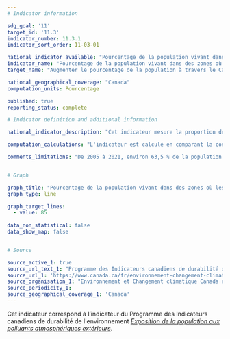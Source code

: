 ```yaml
---
# Indicator information

sdg_goal: '11'
target_id: '11.3'
indicator_number: 11.3.1
indicator_sort_order: 11-03-01

national_indicator_available: "Pourcentage de la population vivant dans des zones où les concentrations des polluants atmosphériques sont inférieures ou égales aux Normes canadiennes de qualité de l’air ambiant de 2020"
indicator_name: "Pourcentage de la population vivant dans des zones où les concentrations des polluants atmosphériques sont inférieures ou égales aux Normes canadiennes de qualité de l’air ambiant de 2020"
target_name: "Augmenter le pourcentage de la population à travers le Canada vivant dans des zones où les concentrations des polluants atmosphériques sont moins élevées ou égales aux normes, d’un pourcentage de 63 % en 2005 à 85 % en 2030"

national_geographical_coverage: "Canada"
computation_units: Pourcentage

published: true
reporting_status: complete

# Indicator definition and additional information

national_indicator_description: "Cet indicateur mesure la proportion de la population canadienne vivant dans des zones où les concentrations des polluants atmosphériques extérieurs étaient inférieures ou égales aux Normes canadiennes de qualité de l’air ambiant (NCQAA, les normes) pour 2020. Les normes sont des objectifs de qualité de l’air pour les concentrations de polluants dans l’air extérieur axées sur la santé et l’environnement. Elles visent à mieux protéger la santé humaine et l’environnement ainsi qu’à favoriser l’amélioration continue de la qualité de l’air partout au Canada. <em>Environnement et Changement climatique Canada (ECCC)</em>" 

computation_calculations: "L'indicateur est calculé en comparant la concentration moyenne des polluants pour chaque zone géographique avec les Normes canadiennes de qualité de l'air ambiant (NCQAA, les normes) de 2020 correspondantes. Les données relatives à la population totale de toutes les zones géographiques où les concentrations moyennes de tous les polluants sont inférieures ou égales aux normes correspondantes sont comparées à celles de la population nationale. <em>(ECCC)</em>"

comments_limitations: "De 2005 à 2021, environ 63,5 % de la population vivait dans des zones couvertes par des stations de surveillance de la qualité de l’air désignée qui répondent aux critères d’exhaustivité des données. L’indicateur se fonde sur l’hypothèse que le reste de la population vit dans des zones où les concentrations d’ozone, de particules fines, de dioxyde de soufre et de dioxyde d’azote dans l’air extérieur sont inférieures ou égales aux normes pour 2020 qui les régissent. Les populations des régions du Nord disposent d’une couverture moins importante, car les stations de surveillance ont tendance à être situées à proximité de zones urbaines qui ont une densité de population plus élevée. En raison de la variabilité imprévisible des phénomènes météorologiques extrêmes, comme les feux de forêt, les résultats peuvent fluctuer considérablement d’une période de déclaration à l’autre. <em>(ECCC)</em>"


# Graph

graph_title: "Pourcentage de la population vivant dans des zones où les concentrations des polluants atmosphériques sont inférieures ou égales aux Normes canadiennes de qualité de l’air ambiant de 2020"
graph_type: line

graph_target_lines:
  - value: 85
    
data_non_statistical: false
data_show_map: false


# Source

source_active_1: true
source_url_text_1: "Programme des Indicateurs canadiens de durabilité de l’environnement, Exposition de la population aux polluants atmosphériques extérieurs"
source_url_1: 'https://www.canada.ca/fr/environnement-changement-climatique/services/indicateurs-environnementaux/exposition-population-polluants-atmospheriques-exterieurs.html'
source_organisation_1: "Environnement et Changement climatique Canada et Santé Canada"
source_periodicity_1:
source_geographical_coverage_1: 'Canada'
---
```

Cet indicateur correspond à l’indicateur du Programme des Indicateurs canadiens de durabilité de l'environnement <a href="https://www.canada.ca/fr/environnement-changement-climatique/services/indicateurs-environnementaux/exposition-population-polluants-atmospheriques-exterieurs.html"> <em>Exposition de la population aux polluants atmosphériques extérieurs</em></a>.
